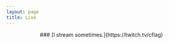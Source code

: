 ```yaml
---
layout: page
title: Live
---
```

<center>### [I stream sometimes.](https://twitch.tv/cflag)</center>
<div id="twitch-embed"></div>
<script src="https://embed.twitch.tv/embed/v1.js"></script>
<script type="text/javascript">
  new Twitch.Embed("twitch-embed", {
    width: 854,
    height: 550,
    channel: "cflag",
    theme: "dark",
    muted: "true",
    autoplay: "true",
  });
</script>
